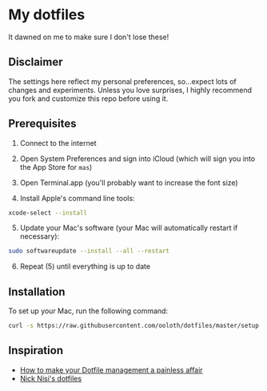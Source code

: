 # My dotfiles

It dawned on me to make sure I don't lose these!

## Disclaimer

The settings here reflect my personal preferences, so...expect lots of changes and experiments. Unless you love surprises, I highly recommend you fork and customize this repo before using it.

## Prerequisites

1. Connect to the internet

2. Open System Preferences and sign into iCloud (which will sign you into the App Store for `mas`)

3. Open Terminal.app (you'll probably want to increase the font size)

4. Install Apple's command line tools:

```sh
xcode-select --install
```

5. Update your Mac's software (your Mac will automatically restart if necessary):

```sh
sudo softwareupdate --install --all --restart
```

6. Repeat (5) until everything is up to date

## Installation

To set up your Mac, run the following command:

```sh
curl -s https://raw.githubusercontent.com/ooloth/dotfiles/master/setup.sh | zsh
```

## Inspiration

- [How to make your Dotfile management a painless affair](https://www.freecodecamp.org/news/dive-into-dotfiles-part-2-6321b4a73608/)
- [Nick Nisi's dotfiles](https://github.com/nicknisi/dotfiles)
